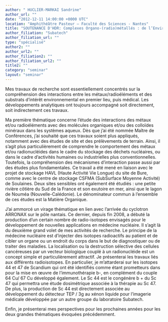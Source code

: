 ```yaml
---
author: " HUCLIER-MARKAI Sandrine"
author_url: ""
date: "2012-12-11 14:00:00 +0000 UTC"
location: "Amphithéâtre Pasteur – Faculté des Sciences - Nantes"
title: "SOUTENANCE D'HDR: Complexes Organo-(radio)métallés : de l’Environnement aux Applications Médicales"
author_filiation: "Subatech"
author_filiation_url: ""
type: "spécialisé"
author2: ""
author_url2: ""
author_filiation2: ""
author_filiation_url2: ""
title2: ""
category: "seminar" 
layout: "seminar"
---
```

Mes travaux de recherche sont essentiellement concentrés sur la compréhension des interactions entre les métaux/radioéléments et des substrats d’intérêt environnemental en premier lieu, puis médical. Les développements analytiques ont toujours accompagné soit directement, soit indirectement ces travaux.

Ma première thématique concerne l’étude des interactions des métaux et/ou radioéléments avec des molécules organiques et/ou des colloïdes minéraux dans les systèmes aqueux. Dès que j’ai été nommée Maître de Conférences, j’ai souhaité que ces travaux soient plus appliqués, notamment avec des études de site et des prélèvements de terrain. Ainsi, il s’agit plus particulièrement de comprendre le comportement des métaux et/ou radionucléides dans le cadre du stockage des déchets nucléaires, ou dans le cadre d’activités humaines ou industrielles plus conventionnelles. Toutefois, la compréhension des mécanismes d’interaction passe aussi par des études plus fondamentales. Ce travail a été mené en liaison avec le projet de stockage HAVL (Haute Activité Vie Longue) du site de Bure, comme avec le centre de stockage CSFMA (SubSurface Moyenne Activité) de Soulaines. Deux sites sensibles ont également été étudiés : une petite rivière côtière du Sud de la France et son exutoire en mer, ainsi que le lagon de Nouméa (Nouvelle-Calédonie). Le dénominateur commun à l’ensemble de ces études est la Matière Organique.

J’ai ammorcé un virage thématique en lien avec l’arrivée du cyclotron ARRONAX sur le pôle nantais. Ce dernier, depuis fin 2008, a débuté la production d’un certain nombre de radio-isotopes envisagés pour le développement de nouvelles applications en médecine nucléaire. Il s’agit là du deuxième grand volet de mes activités de recherche. Le principe de la médecine nucléaire est d’injecter des isotopes radioactifs au patient et de cibler un organe ou un endroit du corps dans le but de diagnostiquer ou de traiter des maladies. La localisation ou la destruction sélective des cellules cancéreuses par un vecteur biologique couplé à un radionucléide est un concept simple et particulièrement attractif. Je présenterai les travaux liés aux différents radioisotopes. En particulier, je m’attarderai sur les isotopes 44 et 47 de Scandium qui ont été identifiés comme étant prometteurs dans pour la mise en œuvre de l’immunothérapie b-, en complément du couple 
64
Cu/
67
Cu développé également. Le Sc 44 est le congénère b + du Sc 47 qui permettra une étude dosimétrique associée à la thérapie au Sc 47. De plus, la production de Sc 44 est directement associée au développement du détecteur TEP / 3g au xénon liquide pour l’imagerie médicale développée par un autre groupe du laboratoire Subatech.

Enfin, je présenterai mes perspectives pour les prochaines années pour les deux grandes thématiques évoquées précédemment.
